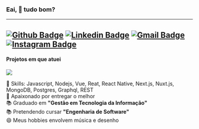 

### Eai, 👋 tudo bom?
----
[![Github Badge](https://img.shields.io/badge/-deeborges-000?style=flat-square&logo=Github&logoColor=white&link=https://github.com/rebeccamanzi)](https://github.com/deeborges)
[![Linkedin Badge](https://img.shields.io/badge/-deyvisonborges-blue?style=flat-square&logo=Linkedin&logoColor=white&link=https://www.linkedin.com/in/deyvisonborges/)](https://www.linkedin.com/in/deyvisonborges/)
[![Gmail Badge](https://img.shields.io/badge/-gmail-c14438?style=flat-square&logo=Gmail&logoColor=white&link=mailto:web.dborges@gmail.com)](mailto:web.dborges@gmail.com)
[![Instagram Badge](https://img.shields.io/badge/-@_deyvisonborges-C13584?style=flat-square&labelColor=C13584&logo=instagram&logoColor=white&link=https://www.instagram.com/_deyvisonborges/)](https://www.instagram.com/_deyvisonborges/)
----

#### Projetos em que atuei
<div style="">
  <img src="https://imgur.com/JoIDsqI.png" />
</div>

  📌 Skills: Javascript, Nodejs, Vue, Reat, React Native, Next.js, Nuxt.js, MongoDB, Postgres, Graphql, REST <br>
  💙 Apaixonado por entregar o melhor <br>
  📚 Graduado em <b>"Gestão em Tecnologia da Informação"</b>  <br>
  📚 Pretendendo cursar <b>"Engenharia de Software" </b>  <br>
  😄 Meus hobbies envolvem música e desenho <br>



